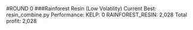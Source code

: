 #ROUND 0
###Rainforest Resin (Low Volatility)
Current Best: resin_combine.py
Performance: 
KELP: 0
RAINFOREST_RESIN: 2,028
Total profit: 2,028